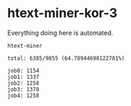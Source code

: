 # htext-miner-kor-3

Everything doing here is automated.

```
htext-miner

total: 6385/9855 (64.78944698122781%)

job0: 1154
job1: 1337
job2: 1258
job3: 1378
job4: 1258
```